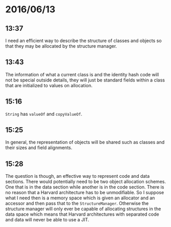 # 2016/06/13

## 13:37

I need an efficient way to describe the structure of classes and objects so
that they may be allocated by the structure manager.

## 13:43

The information of what a current class is and the identity hash code will not
be special outside details, they will just be standard fields within a class
that are initialized to values on allocation.

## 15:16

`String` has `valueOf` and `copyValueOf`.

## 15:25

In general, the representation of objects will be shared such as classes and
their sizes and field alignments.

## 15:28

The question is though, an effective way to represent code and data sections.
There would potentially need to be two object allocation schemes. One that is
in the data section while another is in the code section. There is no reason
that a Harvard architecture has to be unmodifiable. So I suppose what I need
then is a memory space which is given an allocator and an accessor and then
pass that to the `StructureManager`. Otherwise the structure manager will
only ever be capable of allocating structures in the data space which means
that Harvard architectures with separated code and data will never be able to
use a JIT.

